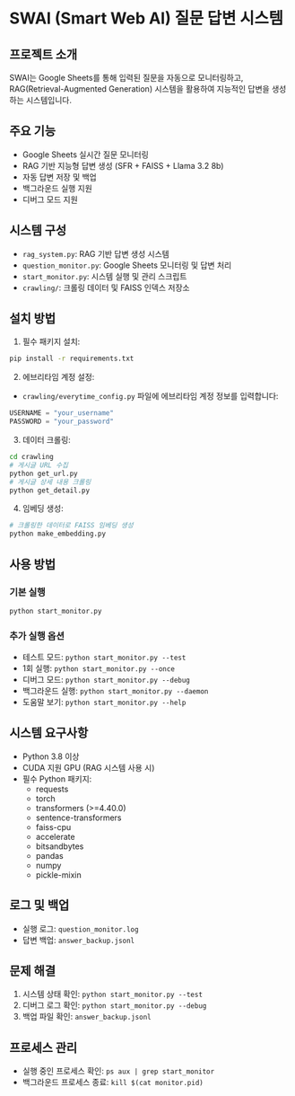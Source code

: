 # SWAI (Smart Web AI) 질문 답변 시스템

## 프로젝트 소개
SWAI는 Google Sheets를 통해 입력된 질문을 자동으로 모니터링하고, RAG(Retrieval-Augmented Generation) 시스템을 활용하여 지능적인 답변을 생성하는 시스템입니다.

## 주요 기능
- Google Sheets 실시간 질문 모니터링
- RAG 기반 지능형 답변 생성 (SFR + FAISS + Llama 3.2 8b)
- 자동 답변 저장 및 백업
- 백그라운드 실행 지원
- 디버그 모드 지원

## 시스템 구성
- `rag_system.py`: RAG 기반 답변 생성 시스템
- `question_monitor.py`: Google Sheets 모니터링 및 답변 처리
- `start_monitor.py`: 시스템 실행 및 관리 스크립트
- `crawling/`: 크롤링 데이터 및 FAISS 인덱스 저장소

## 설치 방법

1. 필수 패키지 설치:
```bash
pip install -r requirements.txt
```

2. 에브리타임 계정 설정:
- `crawling/everytime_config.py` 파일에 에브리타임 계정 정보를 입력합니다:
```python
USERNAME = "your_username"
PASSWORD = "your_password"
```

3. 데이터 크롤링:
```bash
cd crawling
# 게시글 URL 수집
python get_url.py
# 게시글 상세 내용 크롤링
python get_detail.py
```

4. 임베딩 생성:
```bash
# 크롤링한 데이터로 FAISS 임베딩 생성
python make_embedding.py
```

## 사용 방법

### 기본 실행
```bash
python start_monitor.py
```

### 추가 실행 옵션
- 테스트 모드: `python start_monitor.py --test`
- 1회 실행: `python start_monitor.py --once`
- 디버그 모드: `python start_monitor.py --debug`
- 백그라운드 실행: `python start_monitor.py --daemon`
- 도움말 보기: `python start_monitor.py --help`

## 시스템 요구사항
- Python 3.8 이상
- CUDA 지원 GPU (RAG 시스템 사용 시)
- 필수 Python 패키지:
  - requests
  - torch
  - transformers (>=4.40.0)
  - sentence-transformers
  - faiss-cpu
  - accelerate
  - bitsandbytes
  - pandas
  - numpy
  - pickle-mixin

## 로그 및 백업
- 실행 로그: `question_monitor.log`
- 답변 백업: `answer_backup.jsonl`

## 문제 해결
1. 시스템 상태 확인: `python start_monitor.py --test`
2. 디버그 로그 확인: `python start_monitor.py --debug`
3. 백업 파일 확인: `answer_backup.jsonl`

## 프로세스 관리
- 실행 중인 프로세스 확인: `ps aux | grep start_monitor`
- 백그라운드 프로세스 종료: `kill $(cat monitor.pid)` 